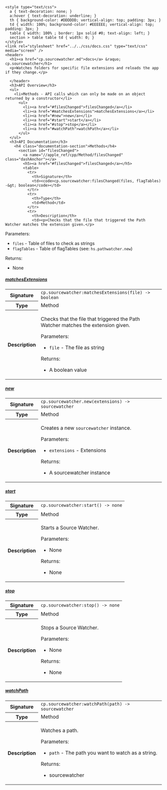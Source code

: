     <style type="text/css">
      a { text-decoration: none; }
      a:hover { text-decoration: underline; }
      th { background-color: #DDDDDD; vertical-align: top; padding: 3px; }
      td { width: 100%; background-color: #EEEEEE; vertical-align: top; padding: 3px; }
      table { width: 100% ; border: 1px solid #0; text-align: left; }
      section > table table td { width: 0; }
    </style>
    <link rel="stylesheet" href="../../css/docs.css" type="text/css" media="screen" />
    <header>
      <h1><a href="cp.sourcewatcher.md">docs</a> &raquo; cp.sourcewatcher</h1>
      <p>Watches folders for specific file extensions and reloads the app if they change.</p>

      </header>
      <h3>API Overview</h3>
      <ul>
        <li>Methods - API calls which can only be made on an object returned by a constructor</li>
          <ul>
            <li><a href="#filesChanged">filesChanged</a></li>
            <li><a href="#matchesExtensions">matchesExtensions</a></li>
            <li><a href="#new">new</a></li>
            <li><a href="#start">start</a></li>
            <li><a href="#stop">stop</a></li>
            <li><a href="#watchPath">watchPath</a></li>
          </ul>
      </ul>
      <h3>API Documentation</h3>
        <h4 class="documentation-section">Methods</h4>
          <section id="filesChanged">
            <a name="//apple_ref/cpp/Method/filesChanged" class="dashAnchor"></a>
            <h5><a href="#filesChanged">filesChanged</a></h5>
            <table>
              <tr>
                <th>Signature</th>
                <td><code>cp.sourcewatcher:filesChanged(files, flagTables) -&gt; boolean</code></td>
              </tr>
              <tr>
                <th>Type</th>
                <td>Method</td>
              </tr>
              <tr>
                <th>Description</th>
                <td><p>Checks that the file that triggered the Path Watcher matches the extension given.</p>
<p>Parameters:</p>
<ul>
<li><code>files</code>      - Table of files to check as strings</li>
<li><code>flagTables</code> - Table of flagTables (see: <code>hs.pathwatcher.new</code>)</li>
</ul>
<p>Returns:</p>
<ul>
<li>None</li>
</ul>
</td>
              </tr>
            </table>
          </section>
          <section id="matchesExtensions">
            <a name="//apple_ref/cpp/Method/matchesExtensions" class="dashAnchor"></a>
            <h5><a href="#matchesExtensions">matchesExtensions</a></h5>
            <table>
              <tr>
                <th>Signature</th>
                <td><code>cp.sourcewatcher:matchesExtensions(file) -&gt; boolean</code></td>
              </tr>
              <tr>
                <th>Type</th>
                <td>Method</td>
              </tr>
              <tr>
                <th>Description</th>
                <td><p>Checks that the file that triggered the Path Watcher matches the extension given.</p>
<p>Parameters:</p>
<ul>
<li><code>file</code>       - The file as string</li>
</ul>
<p>Returns:</p>
<ul>
<li>A boolean value</li>
</ul>
</td>
              </tr>
            </table>
          </section>
          <section id="new">
            <a name="//apple_ref/cpp/Method/new" class="dashAnchor"></a>
            <h5><a href="#new">new</a></h5>
            <table>
              <tr>
                <th>Signature</th>
                <td><code>cp.sourcewatcher.new(extensions) -&gt; sourcewatcher</code></td>
              </tr>
              <tr>
                <th>Type</th>
                <td>Method</td>
              </tr>
              <tr>
                <th>Description</th>
                <td><p>Creates a new <code>sourcewatcher</code> instance.</p>
<p>Parameters:</p>
<ul>
<li><code>extensions</code>     - Extensions</li>
</ul>
<p>Returns:</p>
<ul>
<li>A sourcewatcher instance</li>
</ul>
</td>
              </tr>
            </table>
          </section>
          <section id="start">
            <a name="//apple_ref/cpp/Method/start" class="dashAnchor"></a>
            <h5><a href="#start">start</a></h5>
            <table>
              <tr>
                <th>Signature</th>
                <td><code>cp.sourcewatcher:start() -&gt; none</code></td>
              </tr>
              <tr>
                <th>Type</th>
                <td>Method</td>
              </tr>
              <tr>
                <th>Description</th>
                <td><p>Starts a Source Watcher.</p>
<p>Parameters:</p>
<ul>
<li>None</li>
</ul>
<p>Returns:</p>
<ul>
<li>None</li>
</ul>
</td>
              </tr>
            </table>
          </section>
          <section id="stop">
            <a name="//apple_ref/cpp/Method/stop" class="dashAnchor"></a>
            <h5><a href="#stop">stop</a></h5>
            <table>
              <tr>
                <th>Signature</th>
                <td><code>cp.sourcewatcher:stop() -&gt; none</code></td>
              </tr>
              <tr>
                <th>Type</th>
                <td>Method</td>
              </tr>
              <tr>
                <th>Description</th>
                <td><p>Stops a Source Watcher.</p>
<p>Parameters:</p>
<ul>
<li>None</li>
</ul>
<p>Returns:</p>
<ul>
<li>None</li>
</ul>
</td>
              </tr>
            </table>
          </section>
          <section id="watchPath">
            <a name="//apple_ref/cpp/Method/watchPath" class="dashAnchor"></a>
            <h5><a href="#watchPath">watchPath</a></h5>
            <table>
              <tr>
                <th>Signature</th>
                <td><code>cp.sourcewatcher:watchPath(path) -&gt; sourcewatcher</code></td>
              </tr>
              <tr>
                <th>Type</th>
                <td>Method</td>
              </tr>
              <tr>
                <th>Description</th>
                <td><p>Watches a path.</p>
<p>Parameters:</p>
<ul>
<li><code>path</code>       - The path you want to watch as a string.</li>
</ul>
<p>Returns:</p>
<ul>
<li>sourcewatcher</li>
</ul>
</td>
              </tr>
            </table>
          </section>
